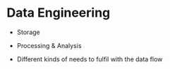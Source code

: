 # Data Engineering

- Storage

- Processing & Analysis

- Different kinds of needs to fulfil with the data flow
